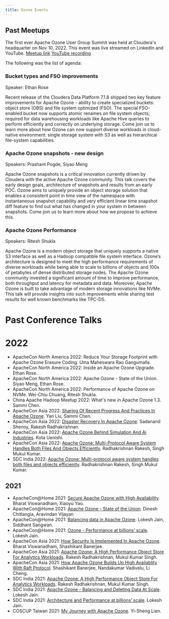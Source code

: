 ```yaml
---
title: Ozone Events
---
```

## Past Meetups
The first ever Apache Ozone User Group Summit was held at Cloudera's headquarter on Nov 10, 2022. This event was live streamed on LinkedIn and YouTube. [Meetup link](https://www.meetup.com/futureofdata-siliconvalley/events/289201001/) [YouTube recording](https://www.youtube.com/watch?v=3aEpeSXMMzw)

The following was the list of agenda:

### Bucket types and FSO improvements

Speaker: Ethan Rose

Recent release of the Cloudera Data Platform 7.1.8 shipped two key feature improvements for Apache Ozone - ability to create specialized buckets: object store (OBS) and file system optimized (FSO). The special FSO-enabled bucket now supports atomic renames on file system objects; required for data warehousing workloads like Apache Hive queries to perform efficiently and correctly on underlying storage. Come join us to learn more about how Ozone can now support diverse workloads in cloud-native environment: single storage system with S3 as well as hierarchical file-system capabilities.

### Apache Ozone snapshots - new design

Speakers: Prashant Pogde, Siyao Meng

Apache Ozone snapshots is a critical innovation currently driven by Cloudera with the active Apache Ozone community. This talk covers the early design goals, architecture of snapshots and results from an early POC. Ozone aims to uniquely provide an object storage solution that enables a consistent point in time view of the namespace with instantaneous snapshot capability and very efficient linear time snapshot diff feature to find out what has changed in your system in between snapshots. Come join us to learn more about how we propose to achieve this.

### Apache Ozone Performance

Speakers: Ritesh Shukla

Apache Ozone is a modern object storage that uniquely supports a native S3 interface as well as a Hadoop compatible file system interface. Ozone’s architecture is designed to meet the high performance requirements of diverse workloads while being able to scale to billions of objects and 100s of petabytes of dense distributed storage nodes. The Apache Ozone community invested a significant amount of time to improve performance, both throughput and latency for metadata and data. Moreover, Apache Ozone is built to take advantage of modern storage innovations like NVMe. This talk will provide insights into such improvements while sharing test results for well known benchmarks like TPC-DS.


# Past Conference Talks

# 2022
* ApacheCon North America 2022: Reduce Your Storage Footprint with Apache Ozone Erasure Coding. Uma Maheswara Rao Gangumalla.
* ApacheCon North America 2022: Inside an Apache Ozone Upgrade. Ethan Rose.
* ApacheCon North America 2022: Apache Ozone - State of the Union. Siyao Meng, Ethan Rose.
* ApacheCon North America 2022: Performance of Apache Ozone on NVMe. Wei-Chiu Chuang, Ritesh Shukla.
* China Apache Hadoop Meetup 2022: What's new in Apache Ozone 1.3. Sammi Chen.
* ApacheCon Asia 2022: [Sharing Of Recent Progress And Practices In Apache Ozone](https://www.youtube.com/watch?v=SB4lgATn-s8). Yan Liu, Sammi Chen.
* ApacheCon Asia 2022: [Disaster Recovery In Apache Ozone](https://www.youtube.com/watch?v=E97fYFZJ2LQ). Sadanand Shenoy, Rakesh Radhakrishnan.
* ApacheCon Asia 2022: [Apache Ozone Behind Simulation And Ai Industries](https://www.youtube.com/watch?v=EmpHluBOesg). Kota Uenishi.
* ApacheCon Asia 2022: [Apache Ozone: Multi-Protocol Aware System Handles Both Files And Objects Efficiently](https://www.youtube.com/watch?v=HN7PWX9TdAE). Radhakrishnan Rakesh, Singh Mukul Kumar.
* SDC India 2022: [Apache Ozone: Multi-protocol aware system handles both files and objects efficiently](https://www.youtube.com/watch?v=lzPrL2I_2VU). Radhakrishnan Rakesh, Singh Mukul Kumar.

## 2021
* ApacheCon@Home 2021: [Secure Apache Ozone with High Availability](https://www.youtube.com/watch?v=tGEjS4lSbbY). Bharat Viswanadham, Xiaoyu Yao.
* ApacheCon@Home 2021: [Apache Ozone - State of the Union](https://www.youtube.com/watch?v=O0u4p_PlwDU). Dinesh Chitlangia, Aravindan Vijayan
* ApacheCon@Home 2021: [Balancing data in Apache Ozone](https://www.youtube.com/watch?v=l6L3E6q0dpk). Lokesh Jain, Siddhant Sangwan.
* ApacheCon@Home 2021: [Ozone - Performance at billions’ scale](https://www.youtube.com/watch?v=xAAMWyE0cpg). Lokesh Jain.
* ApacheCon Asia 2021: [How Security Is Implemented In Apache Ozone](https://www.youtube.com/watch?v=yw3HoM57168). Bharat Viswanadham, Shashikant Banerjee.
* ApacheCon Asia 2021: [Apache Ozone: A High Performance Object Store For Analytics Workloads](https://www.youtube.com/watch?v=dXrDhe8h7gQ). Rakesh Radhakrishnan, Mukul Kumar Singh.
* ApacheCon Asia 2021: [How Apache Ozone Builds Up High Availablity With Raft Protocol](https://www.youtube.com/watch?v=jeJ519NTVHo). Shashikant Banerjee, Nandakumar Vadivelu, Li Cheng.
* SDC India 2021: [Apache Ozone: A High Performance Object Store For Analytics Workloads](https://www.youtube.com/watch?v=riRbSbmxFQE). Rakesh Radhakrishnan, Mukul Kumar Singh.
* SDC India 2021: [Apache Ozone - Balancing and Deleting Data At Scale](https://www.youtube.com/watch?v=BccR07ChxtA). Lokesh Jain.
* SDC India 2021: [Architecture and Performance at billions’ scale](https://www.youtube.com/watch?v=PHYcExPv8W4). Lokesh Jain.
* COSCUP Taiwan 2021: [My Journey with Apache Ozone](https://www.youtube.com/watch?v=DZq6Pz7RLj8). Yi-Sheng Lien.
